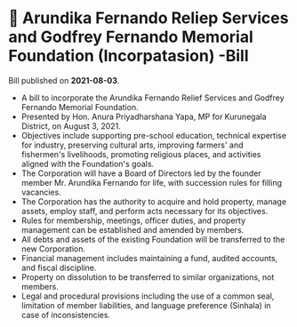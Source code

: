 # 📄  Arundika Fernando Reliep Services and Godfrey Fernando Memorial Foundation (Incorpatasion) -Bill

Bill published on **2021-08-03**.

- A bill to incorporate the Arundika Fernando Relief Services and Godfrey Fernando Memorial Foundation.
- Presented by Hon. Anura Priyadharshana Yapa, MP for Kurunegala District, on August 3, 2021.
- Objectives include supporting pre-school education, technical expertise for industry, preserving cultural arts, improving farmers' and fishermen's livelihoods, promoting religious places, and activities aligned with the Foundation's goals.
- The Corporation will have a Board of Directors led by the founder member Mr. Arundika Fernando for life, with succession rules for filling vacancies.
- The Corporation has the authority to acquire and hold property, manage assets, employ staff, and perform acts necessary for its objectives.
- Rules for membership, meetings, officer duties, and property management can be established and amended by members.
- All debts and assets of the existing Foundation will be transferred to the new Corporation.
- Financial management includes maintaining a fund, audited accounts, and fiscal discipline.
- Property on dissolution to be transferred to similar organizations, not members.
- Legal and procedural provisions including the use of a common seal, limitation of member liabilities, and language preference (Sinhala) in case of inconsistencies.
